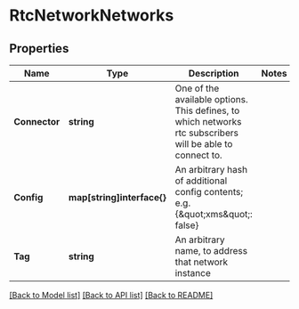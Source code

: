 # RtcNetworkNetworks

## Properties

Name | Type | Description | Notes
------------ | ------------- | ------------- | -------------
**Connector** | **string** | One of the available options. This defines, to which networks rtc subscribers will be able to connect to. | 
**Config** | **map[string]interface{}** | An arbitrary hash of additional config contents; e.g. {\&quot;xms\&quot;: false} | 
**Tag** | **string** | An arbitrary name, to address that network instance | 

[[Back to Model list]](../README.md#documentation-for-models) [[Back to API list]](../README.md#documentation-for-api-endpoints) [[Back to README]](../README.md)


